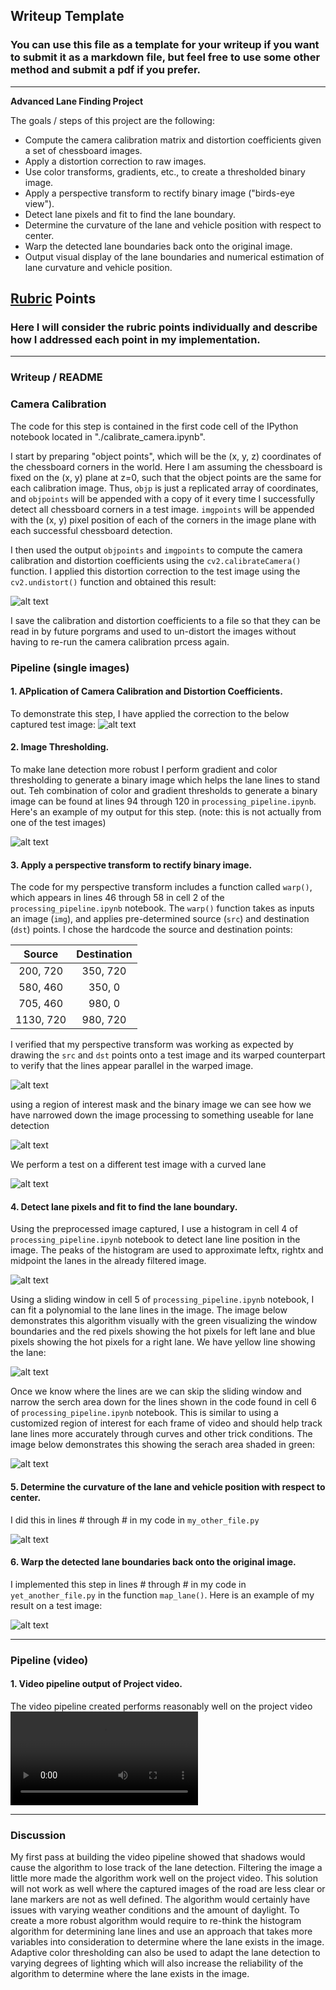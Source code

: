 ## Writeup Template

### You can use this file as a template for your writeup if you want to submit it as a markdown file, but feel free to use some other method and submit a pdf if you prefer.

---

**Advanced Lane Finding Project**

The goals / steps of this project are the following:

* Compute the camera calibration matrix and distortion coefficients given a set of chessboard images.
* Apply a distortion correction to raw images.
* Use color transforms, gradients, etc., to create a thresholded binary image.
* Apply a perspective transform to rectify binary image ("birds-eye view").
* Detect lane pixels and fit to find the lane boundary.
* Determine the curvature of the lane and vehicle position with respect to center.
* Warp the detected lane boundaries back onto the original image.
* Output visual display of the lane boundaries and numerical estimation of lane curvature and vehicle position.

[//]: # (Image References)

[image1]: ./output_images/camera_cal.jpg "Camera Calibration"
[image2]: ./output_images/undistorted_image.jpg "Undistorted camera Image"
[image3]: ./output_images/binary.jpg "Binary"
[image4]: ./output_images/sliding_fit.jpg "Binary"
[image5]: ./output_images/combined_binary.jpg "Combined Binary"
[image6]: ./output_images/corners.jpg "Corners"
[image7]: ./output_images/warped_roi_bin.jpg "Warp Example"
[image8]: ./output_images/warp_roi_bin_test.jpg "Warped ROI"
[image9]: ./output_images/histogram.jpg "Find Lanes"
[image10]: ./output_images/sliding_fit_vis.jpg "Sliding Fit"
[image11]: ./output_images/sliding_search_vis.jpg "Sliding Search"
[image12]: ./output_images/measure_curve_vis.jpg "Measure Curve"
[image13]: ./output_images/highlight_lane_vis.jpg "Draw Lane"
[video1]: ./output_images/project_video_output.mp4 "Video"
[video2]: ./output_images/project_video_challenge_output.mp4 "Challenge"

## [Rubric](https://review.udacity.com/#!/rubrics/571/view) Points

### Here I will consider the rubric points individually and describe how I addressed each point in my implementation.  

---

### Writeup / README

### Camera Calibration

The code for this step is contained in the first code cell of the IPython notebook located in "./calibrate_camera.ipynb".  

I start by preparing "object points", which will be the (x, y, z) coordinates of the chessboard corners in the world. Here I am assuming the chessboard is fixed on the (x, y) plane at z=0, such that the object points are the same for each calibration image.  Thus, `objp` is just a replicated array of coordinates, and `objpoints` will be appended with a copy of it every time I successfully detect all chessboard corners in a test image.  `imgpoints` will be appended with the (x, y) pixel position of each of the corners in the image plane with each successful chessboard detection.  

I then used the output `objpoints` and `imgpoints` to compute the camera calibration and distortion coefficients using the `cv2.calibrateCamera()` function.  I applied this distortion correction to the test image using the `cv2.undistort()` function and obtained this result: 

![alt text][image1]

I save the calibration and distortion coefficients to a file so that they can be read in by future porgrams and used to un-distort the images without having to re-run the camera calibration prcess again.

### Pipeline (single images)

#### 1. APplication of Camera Calibration and Distortion Coefficients.

To demonstrate this step, I have applied the correction to the below captured test image:
![alt text][image2]

#### 2. Image Thresholding.

To make lane detection more robust I perform gradient and color thresholding to generate a binary image which helps the lane lines to stand out. Teh combination of color and gradient thresholds to generate a binary image can be found at lines 94 through 120 in `processing_pipeline.ipynb`.  Here's an example of my output for this step.  (note: this is not actually from one of the test images)

![alt text][image3]

#### 3. Apply a perspective transform to rectify binary image.

The code for my perspective transform includes a function called `warp()`, which appears in lines 46 through 58 in cell 2 of the  `processing_pipeline.ipynb` notebook.  The `warp()` function takes as inputs an image (`img`), and applies pre-determined source (`src`) and destination (`dst`) points.  I chose the hardcode the source and destination points:

| Source        | Destination   | 
|:-------------:|:-------------:| 
| 200, 720      | 350, 720      | 
| 580, 460      | 350, 0        |
| 705, 460      | 980, 0        |
| 1130, 720     | 980, 720      |

I verified that my perspective transform was working as expected by drawing the `src` and `dst` points onto a test image and its warped counterpart to verify that the lines appear parallel in the warped image.

![alt text][image6]

using a region of interest mask and the binary image we can see how we have narrowed down the image processing to something useable for lane detection

![alt text][image7]

We perform a test on a different test image with a curved lane

![alt text][image8]

#### 4. Detect lane pixels and fit to find the lane boundary.

Using the preprocessed image captured, I use a histogram in cell 4 of `processing_pipeline.ipynb` notebook to detect lane line position in the image.  The peaks of the histogram are used to approximate leftx, rightx and midpoint the lanes in the already filtered image.

![alt text][image9]

Using a sliding window in cell 5 of `processing_pipeline.ipynb` notebook, I can fit a polynomial to the lane lines in the image. The image below demonstrates this algorithm visually with the green visualizing the window boundaries and the red pixels showing the hot pixels for left lane and blue pixels showing the hot pixels for a right lane.  We have yellow line showing the lane:

![alt text][image4]

Once we know where the lines are we can skip the sliding window and narrow the serch area down for the lines shown in the code found in cell 6 of `processing_pipeline.ipynb` notebook. This is similar to using a customized region of interest for each frame of video and should help track lane lines more accurately through curves and other trick conditions. The image below demonstrates this showing the serach area shaded in green:

![alt text][image10]

#### 5. Determine the curvature of the lane and vehicle position with respect to center.

I did this in lines # through # in my code in `my_other_file.py`

![alt text][image12]

#### 6. Warp the detected lane boundaries back onto the original image.

I implemented this step in lines # through # in my code in `yet_another_file.py` in the function `map_lane()`.  Here is an example of my result on a test image:

![alt text][image13]

---

### Pipeline (video)

#### 1. Video pipeline output of Project video.

The video pipeline created performs reasonably well on the project video ![link to my video result][Video1]

---

### Discussion

My first pass at building the video pipeline showed that shadows would cause the algorithm to lose track of the lane detection.  Filtering the image a little more made the algorithm work well on the project video.  This solution will not work as well where the captured images of the road are less clear or lane markers are not as well defined.  The algorithm would certainly have issues with varying weather conditions and the amount of daylight.  To create a more robust algorithm would require to re-think the histogram algorithm for determining lane lines and use an approach that takes more variables into consideration to determine where the lane exists in the image.  Adaptive color thresholding can also be used to adapt the lane detection to varying degrees of lighting which will also increase the reliability of the algorithm to determine where the lane exists in the image.  
